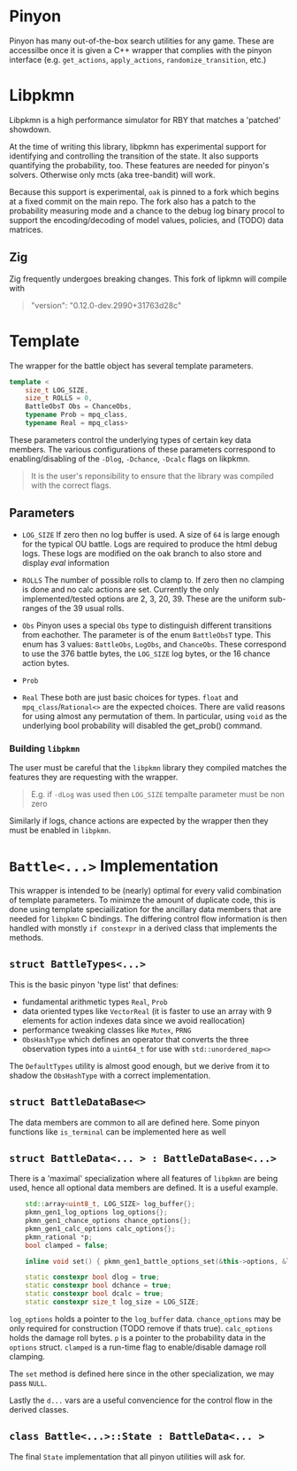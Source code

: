 # Pinyon

Pinyon has many out-of-the-box search utilities for any game. These are accessilbe once it is given a C++ wrapper that complies with the pinyon interface (e.g. `get_actions`, `apply_actions`, `randomize_transition`, etc.)

# Libpkmn

Libpkmn is a high performance simulator for RBY that matches a 'patched' showdown.

At the time of writing this library, libpkmn has experimental support for identifying and controlling the transition of the state. It also supports quantifying the probability, too. These features are needed for pinyon's solvers. Otherwise only mcts (aka tree-bandit) will work.

Because this support is experimental, `oak` is pinned to a fork which begins at a fixed commit on the main repo. The fork also has a patch to the probability measuring mode and a chance to the debug log binary procol to support the encoding/decoding of model values, policies, and (TODO) data matrices.

## Zig

Zig frequently undergoes breaking changes. This fork of lipkmn will compile with

> "version": "0.12.0-dev.2990+31763d28c"

# Template

The wrapper for the battle object has several template parameters.

```cpp
template <
	size_t LOG_SIZE,
	size_t ROLLS = 0,
	BattleObsT Obs = ChanceObs,
	typename Prob = mpq_class,
	typename Real = mpq_class>
```

These parameters control the underlying types of certain key data members. The various configurations of these parameters correspond to enabling/disabling of the `-Dlog`, `-Dchance`, `-Dcalc` flags on likpkmn.

> It is the user's reponsibility to ensure that the library was compiled with the correct flags.

## Parameters

* `LOG_SIZE`
If zero then no log buffer is used. A size of `64` is large enough for the typical OU battle. Logs are required to produce the html debug logs. These logs are modified on the oak branch to also store and display *eval* information
* `ROLLS`
The number of possible rolls to clamp to. If zero then no clamping is done and no calc actions are set. Currently the only implemented/tested options are 2, 3, 20, 39. These are the uniform sub-ranges of the 39 usual rolls.

* `Obs`
Pinyon uses a special `Obs` type to distinguish different transitions from eachother. The parameter is of the enum `BattleObsT` type. This enum has 3 values: `BattleObs`, `LogObs`, and `ChanceObs`. These correspond to use the 376 battle bytes, the `LOG_SIZE` log bytes, or the 16 chance action bytes.

* `Prob`
* `Real`
These both are just basic choices for types. `float` and `mpq_class`/`Rational<>` are the expected choices. There are valid reasons for using almost any permutation of them. In particular, using `void` as the underlying bool probability will disabled the get_prob() command.

### Building `libpkmn`

The user must be careful that the `libpkmn` library they compiled matches the features they are requesting with the wrapper.

> E.g. if `-dLog` was used then `LOG_SIZE` tempalte parameter must be non zero

Similarly if logs, chance actions are expected by the wrapper then they must be enabled in `libpkmn`.


# `Battle<...>` Implementation

This wrapper is intended to be (nearly) optimal for every valid combination of template parameters. To minimze the amount of duplicate code, this is done using template speciailization for the ancillary data members that are needed for `libpkmn` C bindings. The differing control flow information is then handled with monstly `if constexpr` in a derived class that implements the methods.

## `struct BattleTypes<...>`

This is the basic pinyon 'type list' that defines:
* fundamental arithmetic types `Real`, `Prob`
* data oriented types like `VectorReal`
	(it is faster to use an array with 9 elements for action indexes data since we avoid reallocation)
* performance tweaking classes like `Mutex`, `PRNG`
* `ObsHashType` which defines an operator that converts the three observation types into a `uint64_t` for use with `std::unordered_map<>`

The `DefaultTypes` utility is almost good enough, but we derive from it to shadow the `ObsHashType` with a correct implementation.

## `struct BattleDataBase<>`

The data members are common to all are defined here. Some pinyon functions like `is_terminal` can be implemented here as well


## `struct BattleData<... > : BattleDataBase<...>`


There is a 'maximal' specialization where all features of `libpkmn` are being used, hence all optional data members are defined. It is a useful example.

```cpp
    std::array<uint8_t, LOG_SIZE> log_buffer{};
    pkmn_gen1_log_options log_options{};
    pkmn_gen1_chance_options chance_options{};
    pkmn_gen1_calc_options calc_options{};
    pkmn_rational *p;
    bool clamped = false;

    inline void set() { pkmn_gen1_battle_options_set(&this->options, &log_options, &chance_options, &calc_options); }

    static constexpr bool dlog = true;
    static constexpr bool dchance = true;
    static constexpr bool dcalc = true;
    static constexpr size_t log_size = LOG_SIZE;
```

`log_options` holds a pointer to the `log_buffer` data.
`chance_options` may be only required for construction (TODO remove if thats true). 
`calc_options` holds the damage roll bytes.
`p` is a pointer to the probability data in the `options` struct.
`clamped` is a run-time flag to enable/disable damage roll clamping.

The `set` method is defined here since in the other specialization, we may pass `NULL`.

Lastly the `d...` vars are a useful convencience for the control flow in the derived classes.

## `class Battle<...>::State : BattleData<... >`

The final `State` implementation that all pinyon utilities will ask for.
